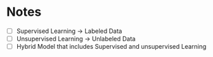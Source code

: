 # Notes

- [ ] Supervised Learning -> Labeled Data
- [ ] Unsupervised Learning -> Unlabeled Data 
- [ ] Hybrid Model that includes Supervised and unsupervised Learning
